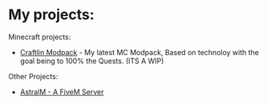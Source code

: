 # My projects:


Minecraft projects:
* [Craftlin Modpack](https://github.com/Derek1256/Craftlin) - My latest MC Modpack, Based on technoloy with the goal being to 100% the Quests. (ITS A WIP)

Other Projects:
* [AstralM - A FiveM Server](https://git.starmc.net/StarMC/AstralM)
